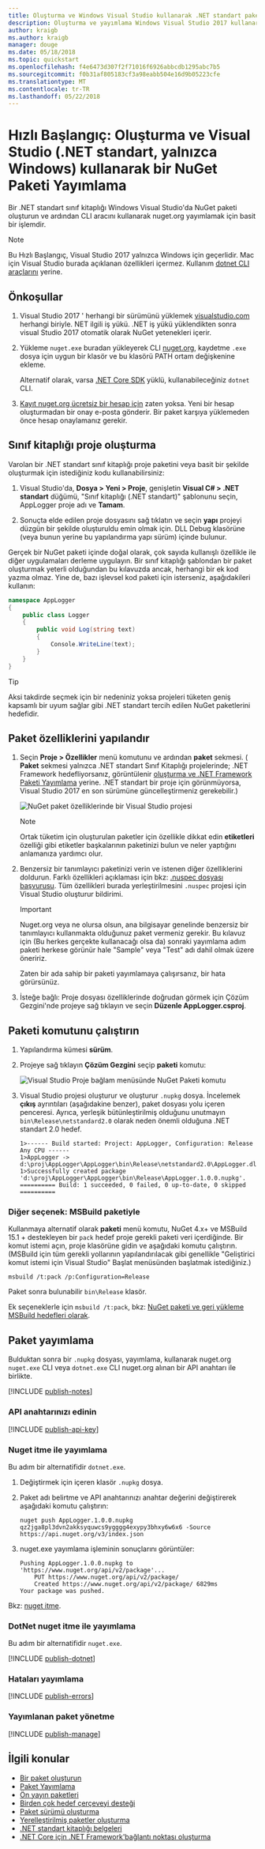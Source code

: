 ```yaml
---
title: Oluşturma ve Windows Visual Studio kullanarak .NET standart paket yayımlama
description: Oluşturma ve yayımlama Windows Visual Studio 2017 kullanarak bir .NET standart NuGet paketi bir gözden geçirme Öğreticisi.
author: kraigb
ms.author: kraigb
manager: douge
ms.date: 05/18/2018
ms.topic: quickstart
ms.openlocfilehash: f4e6473d307f2f71016f6926abbcdb1295abc7b5
ms.sourcegitcommit: f0b31af805183cf3a98eabb504e16d9b05223cfe
ms.translationtype: MT
ms.contentlocale: tr-TR
ms.lasthandoff: 05/22/2018
---
```

# <a name="quickstart-create-and-publish-a-nuget-package-using-visual-studio-net-standard-windows-only"></a>Hızlı Başlangıç: Oluşturma ve Visual Studio (.NET standart, yalnızca Windows) kullanarak bir NuGet Paketi Yayımlama

Bir .NET standart sınıf kitaplığı Windows Visual Studio'da NuGet paketi oluşturun ve ardından CLI aracını kullanarak nuget.org yayımlamak için basit bir işlemdir.

> [!Note]
> Bu Hızlı Başlangıç, Visual Studio 2017 yalnızca Windows için geçerlidir. Mac için Visual Studio burada açıklanan özellikleri içermez. Kullanım [dotnet CLI araçlarını](create-and-publish-a-package-using-the-dotnet-cli.md) yerine.

## <a name="prerequisites"></a>Önkoşullar

1. Visual Studio 2017 ' herhangi bir sürümünü yüklemek [visualstudio.com](https://www.visualstudio.com/) herhangi biriyle. NET ilgili iş yükü. .NET iş yükü yüklendikten sonra visual Studio 2017 otomatik olarak NuGet yetenekleri içerir.

1. Yükleme `nuget.exe` buradan yükleyerek CLI [nuget.org](https://dist.nuget.org/win-x86-commandline/latest/nuget.exe), kaydetme `.exe` dosya için uygun bir klasör ve bu klasörü PATH ortam değişkenine ekleme.

    Alternatif olarak, varsa [.NET Core SDK](https://www.microsoft.com/net/download/) yüklü, kullanabileceğiniz `dotnet` CLI.

1. [Kayıt nuget.org ücretsiz bir hesap için](https://www.nuget.org/users/account/LogOn?returnUrl=%2F) zaten yoksa. Yeni bir hesap oluşturmadan bir onay e-posta gönderir. Bir paket karşıya yüklemeden önce hesap onaylamanız gerekir.

## <a name="create-a-class-library-project"></a>Sınıf kitaplığı proje oluşturma

Varolan bir .NET standart sınıf kitaplığı proje paketini veya basit bir şekilde oluşturmak için istediğiniz kodu kullanabilirsiniz:

1. Visual Studio'da, **Dosya > Yeni > Proje**, genişletin **Visual C# > .NET standart** düğümü, "Sınıf kitaplığı (.NET standart)" şablonunu seçin, AppLogger proje adı ve **Tamam**.

1. Sonuçta elde edilen proje dosyasını sağ tıklatın ve seçin **yapı** projeyi düzgün bir şekilde oluşturuldu emin olmak için. DLL Debug klasörüne (veya bunun yerine bu yapılandırma yapı sürüm) içinde bulunur.

Gerçek bir NuGet paketi içinde doğal olarak, çok sayıda kullanışlı özellikle ile diğer uygulamaları derleme uygulayın. Bir sınıf kitaplığı şablondan bir paket oluşturmak yeterli olduğundan bu kılavuzda ancak, herhangi bir ek kod yazma olmaz. Yine de, bazı işlevsel kod paketi için isterseniz, aşağıdakileri kullanın:

```cs
namespace AppLogger
{
    public class Logger
    {
        public void Log(string text)
        {
            Console.WriteLine(text);
        }
    }
}
```

> [!Tip]
> Aksi takdirde seçmek için bir nedeniniz yoksa projeleri tüketen geniş kapsamlı bir uyum sağlar gibi .NET standart tercih edilen NuGet paketlerini hedefidir.

## <a name="configure-package-properties"></a>Paket özelliklerini yapılandır

1. Seçin **Proje > Özellikler** menü komutunu ve ardından **paket** sekmesi. ( **Paket** sekmesi yalnızca .NET standart Sınıf Kitaplığı projelerinde; .NET Framework hedefliyorsanız, görüntülenir [oluşturma ve .NET Framework Paketi Yayımlama](create-and-publish-a-package-using-visual-studio-net-framework.md) yerine. .NET standart bir proje için görünmüyorsa, Visual Studio 2017 en son sürümüne güncelleştirmeniz gerekebilir.)

    ![NuGet paket özelliklerinde bir Visual Studio projesi](media/qs_create-vs-01-package-properties.png)

    > [!Note]
    > Ortak tüketim için oluşturulan paketler için özellikle dikkat edin **etiketleri** özelliği gibi etiketler başkalarının paketinizi bulun ve neler yaptığını anlamanıza yardımcı olur.

1. Benzersiz bir tanımlayıcı paketinizi verin ve istenen diğer özelliklerini doldurun. Farklı özellikleri açıklaması için bkz: [.nuspec dosyası başvurusu](../reference/nuspec.md). Tüm özellikleri burada yerleştirilmesini `.nuspec` projesi için Visual Studio oluşturur bildirimi.

    > [!Important]
    > Nuget.org veya ne olursa olsun, ana bilgisayar genelinde benzersiz bir tanımlayıcı kullanmakta olduğunuz paket vermeniz gerekir. Bu kılavuz için (Bu herkes gerçekte kullanacağı olsa da) sonraki yayımlama adım paketi herkese görünür hale "Sample" veya "Test" adı dahil olmak üzere öneririz.
    >
    > Zaten bir ada sahip bir paketi yayımlamaya çalışırsanız, bir hata görürsünüz.

1. İsteğe bağlı: Proje dosyası özelliklerinde doğrudan görmek için Çözüm Gezgini'nde projeye sağ tıklayın ve seçin **Düzenle AppLogger.csproj**.

## <a name="run-the-pack-command"></a>Paketi komutunu çalıştırın

1. Yapılandırma kümesi **sürüm**.

1. Projeye sağ tıklayın **Çözüm Gezgini** seçip **paketi** komutu:

    ![Visual Studio Proje bağlam menüsünde NuGet Paketi komutu](media/qs_create-vs-02-pack-command.png)

1. Visual Studio projesi oluşturur ve oluşturur `.nupkg` dosya. İncelemek **çıkış** ayrıntıları (aşağıdakine benzer), paket dosyası yolu içeren penceresi. Ayrıca, yerleşik bütünleştirilmiş olduğunu unutmayın `bin\Release\netstandard2.0` olarak neden önemli olduğuna .NET standart 2.0 hedef.

    ```output
    1>------ Build started: Project: AppLogger, Configuration: Release Any CPU ------
    1>AppLogger -> d:\proj\AppLogger\AppLogger\bin\Release\netstandard2.0\AppLogger.dll
    1>Successfully created package 'd:\proj\AppLogger\AppLogger\bin\Release\AppLogger.1.0.0.nupkg'.
    ========== Build: 1 succeeded, 0 failed, 0 up-to-date, 0 skipped ==========
    ```

### <a name="alternate-option-pack-with-msbuild"></a>Diğer seçenek: MSBuild paketiyle

Kullanmaya alternatif olarak **paketi** menü komutu, NuGet 4.x+ ve MSBuild 15.1 + destekleyen bir `pack` hedef proje gerekli paketi veri içerdiğinde. Bir komut istemi açın, proje klasörüne gidin ve aşağıdaki komutu çalıştırın. (MSBuild için tüm gerekli yollarının yapılandırılacak gibi genellikle "Geliştirici komut istemi için Visual Studio" Başlat menüsünden başlatmak istediğiniz.)

```cli
msbuild /t:pack /p:Configuration=Release
```

Paket sonra bulunabilir `bin\Release` klasör.

Ek seçeneklerle için `msbuild /t:pack`, bkz: [NuGet paketi ve geri yükleme MSBuild hedefleri olarak](../reference/msbuild-targets.md#pack-target).

## <a name="publish-the-package"></a>Paket yayımlama

Bulduktan sonra bir `.nupkg` dosyası, yayımlama, kullanarak nuget.org `nuget.exe` CLI veya `dotnet.exe` CLI nuget.org alınan bir API anahtarı ile birlikte.

[!INCLUDE [publish-notes](includes/publish-notes.md)]

### <a name="acquire-your-api-key"></a>API anahtarınızı edinin

[!INCLUDE [publish-api-key](includes/publish-api-key.md)]

### <a name="publish-with-nuget-push"></a>Nuget itme ile yayımlama

Bu adım bir alternatifidir `dotnet.exe`.

1. Değiştirmek için içeren klasör `.nupkg` dosya.

1. Paket adı belirtme ve API anahtarınızı anahtar değerini değiştirerek aşağıdaki komutu çalıştırın:

    ```cli
    nuget push AppLogger.1.0.0.nupkg qz2jga8pl3dvn2akksyquwcs9ygggg4exypy3bhxy6w6x6 -Source https://api.nuget.org/v3/index.json
    ```

1. nuget.exe yayımlama işleminin sonuçlarını görüntüler:

    ```output
    Pushing AppLogger.1.0.0.nupkg to 'https://www.nuget.org/api/v2/package'...
        PUT https://www.nuget.org/api/v2/package/
        Created https://www.nuget.org/api/v2/package/ 6829ms
    Your package was pushed.
    ```

Bkz: [nuget itme](../tools/cli-ref-push.md).

### <a name="publish-with-dotnet-nuget-push"></a>DotNet nuget itme ile yayımlama

Bu adım bir alternatifidir `nuget.exe`.

[!INCLUDE [publish-dotnet](includes/publish-dotnet.md)]

### <a name="publish-errors"></a>Hataları yayımlama

[!INCLUDE [publish-errors](includes/publish-errors.md)]

### <a name="manage-the-published-package"></a>Yayımlanan paket yönetme

[!INCLUDE [publish-manage](includes/publish-manage.md)]

## <a name="related-topics"></a>İlgili konular

- [Bir paket oluşturun](../create-packages/creating-a-package.md)
- [Paket Yayımlama](../create-packages/publish-a-package.md)
- [Ön yayın paketleri](../create-packages/Prerelease-Packages.md)
- [Birden çok hedef çerçeveyi desteği](../create-packages/supporting-multiple-target-frameworks.md)
- [Paket sürümü oluşturma](../reference/package-versioning.md)
- [Yerelleştirilmiş paketler oluşturma](../create-packages/creating-localized-packages.md)
- [.NET standart kitaplığı belgeleri](/dotnet/articles/standard/library)
- [.NET Core için .NET Framework'bağlantı noktası oluşturma](/dotnet/articles/core/porting/index)
